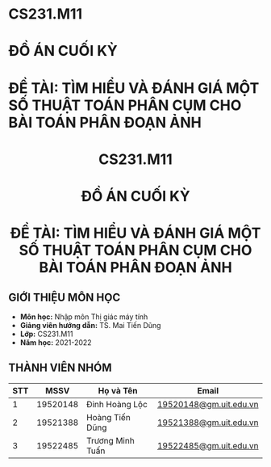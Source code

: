 # CS231.M11
# **ĐỒ ÁN CUỐI KỲ**
# **ĐỀ TÀI: TÌM HIỂU VÀ ĐÁNH GIÁ MỘT SỐ THUẬT TOÁN PHÂN CỤM CHO BÀI TOÁN PHÂN ĐOẠN ẢNH**
<h1 align=center>CS231.M11</h1>
<h1 align=center>ĐỒ ÁN CUỐI KỲ</h1>
<h1 align=center>ĐỀ TÀI: TÌM HIỂU VÀ ĐÁNH GIÁ MỘT SỐ THUẬT TOÁN PHÂN CỤM CHO BÀI TOÁN PHÂN ĐOẠN ẢNH</h1>


## **GIỚI THIỆU MÔN HỌC**
* **Môn học:** Nhập môn Thị giác máy tính
* **Giảng viên hướng dẫn:** TS. Mai Tiến Dũng
* **Lớp:** CS231.M11
* **Năm học:** 2021-2022


## **THÀNH VIÊN NHÓM**
| STT    | MSSV          | Họ và Tên           | Email                   |
| ------ |---------------| --------------------|-------------------------|
| 1      | 19520148      | Đinh Hoàng Lộc   |19520148@gm.uit.edu.vn   |
| 2      | 19521388      | Hoàng Tiến Dũng  |19521388@gm.uit.edu.vn   |
| 3      | 19522485      | Trương Minh Tuấn   |19522485@gm.uit.edu.vn   |
